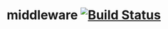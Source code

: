 # middleware [![Build Status](https://travis-ci.org/POPBL-6/middleware.svg?branch=master)](https://travis-ci.org/POPBL-6/middleware)
